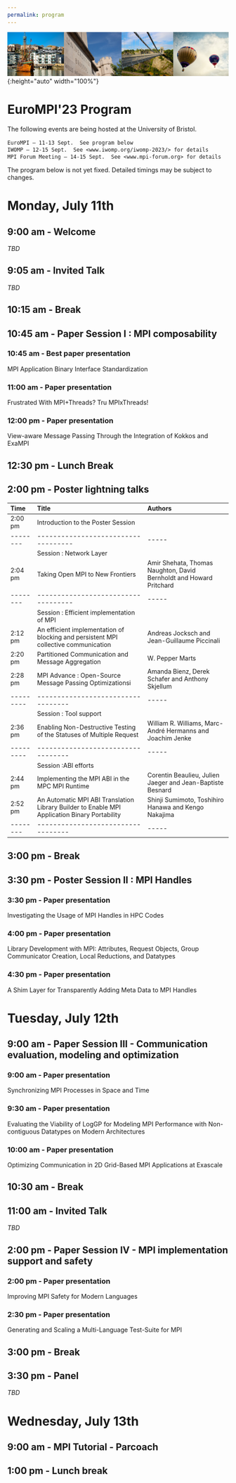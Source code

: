 ```yaml
---
permalink: program
---
```


<script type="text/javascript" src="/assets/js/timeconvert.js"></script>

![Banner](/assets/banner-B.png){:height="auto" width="100%"}

# EuroMPI'23 Program

The following events are being hosted at the University of Bristol.

    EuroMPI – 11-13 Sept.  See program below
    IWOMP – 12-15 Sept.  See <www.iwomp.org/iwomp-2023/> for details
    MPI Forum Meeting – 14-15 Sept.  See <www.mpi-forum.org> for details

The program below is not yet fixed. Detailed timings may be subject to changes.

# Monday, July 11th

## 9:00 am - Welcome
*TBD*

## 9:05 am - Invited Talk
*TBD*

## 10:15 am - Break

## 10:45 am - Paper Session I : MPI composability
### 10:45 am - Best paper presentation
MPI Application Binary Interface Standardization
### 11:00 am - Paper presentation
Frustrated With MPI+Threads? Tru MPIxThreads!
### 12:00 pm - Paper presentation
View-aware Message Passing Through the Integration of Kokkos and ExaMPI

## 12:30 pm - Lunch Break

## 2:00 pm - Poster lightning talks
|Time     | Title                  | Authors 
|:------- |:---------------------------------- |:-----
|2:00 pm  | Introduction to the Poster Session | 
|-------- |----------------------------------- |-----
|         | Session : Network Layer            |  
|2:04 pm  | Taking Open MPI to New Frontiers   | Amir Shehata, Thomas Naughton, David Bernholdt and Howard Pritchard 
|-------- |----------------------------------- |-----
|         | Session : Efficient implementation of MPI | 
|2:12 pm  | An efficient implementation of blocking and persistent MPI collective communication | Andreas Jocksch and Jean-Guillaume Piccinali
|2:20 pm  | Partitioned Communication and Message Aggregation | W. Pepper Marts
|2:28 pm  | MPI Advance : Open-Source Message Passing Optimizationsi | Amanda Bienz, Derek Schafer and Anthony Skjellum
|---------| ---------------------------------- |-----  
|         | Session : Tool support     | 
|2:36 pm  | Enabling Non-Destructive Testing of the Statuses of Multiple Request | William R. Williams, Marc-André Hermanns and Joachim Jenke 
|---------| ---------------------------------- |-----  
|         | Session :ABI efforts |  
|2:44 pm  | Implementing the MPI ABI in the MPC MPI Runtime | Corentin Beaulieu, Julien Jaeger and Jean-Baptiste Besnard
|2:52 pm  | An Automatic MPI ABI Translation Library Builder to Enable MPI Application Binary Portability | Shinji Sumimoto, Toshihiro Hanawa and Kengo Nakajima 
|-------- | ---------------------------------- |-----


## 3:00 pm - Break

## 3:30 pm - Poster Session II : MPI Handles
### 3:30 pm - Paper presentation
Investigating the Usage of MPI Handles in HPC Codes 
### 4:00 pm - Paper presentation
Library Development with MPI: Attributes, Request Objects, Group Communicator Creation, Local Reductions, and Datatypes
### 4:30 pm - Paper presentation
A Shim Layer for Transparently Adding Meta Data to MPI Handles


# Tuesday, July 12th

## 9:00 am - Paper Session III - Communication evaluation, modeling and optimization
### 9:00 am - Paper presentation
Synchronizing MPI Processes in Space and Time
### 9:30 am - Paper presentation
Evaluating the Viability of LogGP for Modeling MPI Performance with Non-contiguous Datatypes on Modern Architectures
### 10:00 am - Paper presentation
Optimizing Communication in 2D Grid-Based MPI Applications at Exascale

## 10:30 am - Break

## 11:00 am - Invited Talk
*TBD*

## 2:00 pm - Paper Session IV - MPI implementation support and safety
### 2:00 pm - Paper presentation
Improving MPI Safety for Modern Languages
### 2:30 pm - Paper presentation
Generating and Scaling a Multi-Language Test-Suite for MPI

## 3:00 pm - Break

## 3:30 pm - Panel
*TBD*


# Wednesday, July 13th

## 9:00 am - MPI Tutorial - Parcoach
## 1:00 pm - Lunch break



<!--

|Time     | Title                  | Authors 
|:------- |:---------------------------------- |:-----
|2:00 pm  | Introduction to the Poster Session | 
|-------- |----------------------------------- |-----
|         | Session : Network Layer            |  
|2:04 pm  | Taking Open MPI to New Frontiers   | Amir Shehata, Thomas Naughton, David Bernholdt and Howard Pritchard 
|-------- |----------------------------------- |-----
|         | Session : Efficient implementation of MPI | 
|2:12 pm  | An efficient implementation of blocking and persistent MPI collective communication | Andreas Jocksch and Jean-Guillaume Piccinali
|2:20 pm  | Partitioned Communication and Message Aggregation | W. Pepper Marts
|2:28 pm  | MPI Advance : Open-Source Message Passing Optimizationsi | Amanda Bienz, Derek Schafer and Anthony Skjellum
|---------| ---------------------------------- |-----  
|         | Session : Tool support     | 
|2:36 pm  | Enabling Non-Destructive Testing of the Statuses of Multiple Request | William R. Williams, Marc-André Hermanns and Joachim Jenke 
|---------| ---------------------------------- |-----  
|         | Session :ABI efforts |  
|2:44 pm  | Implementing the MPI ABI in the MPC MPI Runtime | Corentin Beaulieu, Julien Jaeger and Jean-Baptiste Besnard
|2:52 pm  | An Automatic MPI ABI Translation Library Builder to Enable MPI Application Binary Portability | Shinji Sumimoto, Toshihiro Hanawa and Kengo Nakajima 
|-------- | ---------------------------------- |-----


<!--

<div class="row mt-xs-0 mt-sm-0 mt-md-1 mt-lg-2 mt-xl-2 mb-xs-2 mb-sm-2">
<div class="col-xs-12 col-sm-12 col-md-12 col-lg-12 col-xl-10 offset-xl-1">
<div class="row">

<div class="col-xs-12 col-sm-12 col-md-12 col-lg-10 offset-lg-1 col-xl-10 offset-xl-1">
 <p> </p>
 <p></p>
 <p><strong>Please note:</strong> </p> 
 <p> <font color="red">* Attendees need to register for each day independently.</font></p>
  <p> * All times are in Eastern US time.</p>
  <p></p>
  <p><strong>Proceedings:</strong> </p>
  <ul>
    <li>
      <a href="https://dl.acm.org/doi/proceedings/10.1145/3416315" target="_blank">Proceedings of the 27th European MPI Users' Group Meeting</a>
    </li>
  </ul>
  <p></p>
  <p></p>  
 <table class="program" style="border:0px;"><tbody>
 <tr style="font-weight:bold;font-size:1.5em">
 	<td colspan="3">September 11</td>
 </tr> 
 <tr style="height:40px">
 <td style="border-right:1px solid gray;text-align:center;width:120px">
  <p>10:00 – 10:30</p> 
 </td>
 <td style="padding-left:4px;padding-right:4px;width:720px">
  <div style="font-weight:bold">Opening Remarks [<a href="https://youtu.be/NBOvU_RiPEY" target="_blank">Presentation</a>]</div>
 <div style="padding-top:4px;padding-left:4px;font-size:0.85em;font-style:italic">Wesley Bland</div>
 </td> 
  <td rowspan="4" style="border-left:1px solid gray;width:200px;text-align:center;background-color: #f2f2f2"><a href="https://intel.webex.com/intel/onstage/g.php?MTID=ec42af2e6885b18d705472fe4dcead8b6" target="_blank">Attendee Registration</a></td>
 </tr>
      <tr style="height:40px;background-color: #f2f2f2">
        <td style="border-right:1px solid gray;text-align:center;width:120px">
          <p>10:30 – 11:30</p>
        </td>
        <td style="padding-left:4px;padding-right:4px;width:720px">
          <div style="font-weight:bold">Keynote [<a href="https://youtu.be/VzOVuqYHfSI" target="_blank">Presentation</a>] [<a href="./assets/papers/2020-09-eurompi2020-mpi4.pdf" target="_blank">Slide</a>]</div>
          <div style="padding-top:4px;padding-left:4px;font-size:0.85em;font-style:italic">Martin Schulz</div>
          <div style="font-weight:bold;padding-left:4px"><a href="keynote.html">The Final Steps to MPI 4.0 - and What's Next</a></div>
        </td>
      </tr>
      <tr style="height:40px">
        <td style="border-right:1px solid gray;text-align:center;width:120px">
          <p>11:30 – 13:00</p>
        </td>
        <td style="padding-left:4px;padding-right:4px;width:720px">
          <div style="font-weight:bold">Paper Session 1: Improving MPI Collectives - chaired by Bogdan Nicolae, Argonne National Laboratory</div>
          <table style="border:0px; width:100%"><tbody>
            <tr>
              <td>
                <div style="font-weight:bold;padding-left:4px">Using Advanced Vector Extensions AVX-512 for MPI Reduction [<a href="./assets/papers/Zhong-EuroMPI2020.pptx" target="_blank">Slide</a>] [<a href="https://youtu.be/Z2vGmgymJ34" target="_blank">Presentation</a>]</div>
                <div style="padding-top:4px;padding-left:4px;font-size:0.85em;font-style:italic">Dong Zhong, Qinglei Cao, George Bosilca and Jack Dongarra.</div>
              </td>
            </tr>
            <tr>
              <td>
                <div style="font-weight:bold;padding-left:4px">Implementation and performance evaluation of MPI persistent collectives in MPC : a case study [<a href="./assets/papers/Bouhrour_stephane_persistent_collective.pdf" target="_blank">Slide</a>] [<a href="https://youtu.be/J9RN0oEJjLA" target="_blank">Presentation</a>]</div>
                <div style="padding-top:4px;padding-left:4px;font-size:0.85em;font-style:italic">Stéphane Bouhrour and Julien Jaeger.</div>
              </td>
            </tr>
            <tr>
              <td>
                <div style="font-weight:bold;padding-left:4px">Signature datatypes for type correct collective operations, revisited [<a href="./assets/papers/Traff-SignatureTypesRevisited.pdf" target="_blank">Slide</a>] [<a href="https://youtu.be/B2pFoltx1fI" target="_blank">Presentation</a>]</div>
                <div style="padding-top:4px;padding-left:4px;font-size:0.85em;font-style:italic">Jesper Larsson Träff.</div>
              </td>
          </tr></tbody></table>
        </td>
      </tr>
      <tr style="height:40px;background-color: #f2f2f2">
        <td style="border-right:1px solid gray;text-align:center;width:120px">
          <p>13:00 – 14:00</p>
        </td>
        <td style="padding-left:4px;padding-right:4px;width:720px">
          <div style="font-weight:bold">Paper Session 2: Asynchrony and MPI - chaired by Sergio Iserte, Universitat Jaume Ⅰ</div>
          <table style="border:0px; width:100%"><tbody>
            <tr>
              <td>
                <div style="font-weight:bold;padding-left:4px">Fibers are not (P)Threads: The Case for Loose Coupling of Asynchronous Programming Models and MPI Through Continuations [<a href="./assets/papers/Schuchart-mpi-continue.pdf" target="_blank">Slide</a>] [<a href="https://youtu.be/yv0iDCy41ZU" target="_blank">Presentation</a>]</div>
                <div style="padding-top:4px;padding-left:4px;font-size:0.85em;font-style:italic">Joseph Schuchart, Christoph Niethammer and José Gracia.</div>
              </td>
            </tr>
            <tr>
              <td>
                <div style="font-weight:bold;padding-left:4px">MPI Detach - Asynchronous Local Completion [<a href="./assets/papers/Protze-EuroMPI-MPI-Detach.pdf" target="_blank">Slide</a>] [<a href="https://youtu.be/6A58NsPHI2U" target="_blank">Presentation</a>]</div>
                <div style="padding-top:4px;padding-left:4px;font-size:0.85em;font-style:italic">Joachim Protze, Marc-André Hermanns, Ali Demiralp, Matthias S. Mueller and Torsten Kuhlen.</div>
              </td>
            </tr></tbody></table>
        </td>
      </tr> 
      <tr style="height:15px">
        <td colspan="3"></td>
      </tr>

      <tr style="font-weight:bold;font-size:1.5em">
        <td colspan="3">September 23</td>
      </tr>
      </tr>
      <tr style="height:40px">
        <td style="border-right:1px solid gray;text-align:center;width:120px">
          <p>10:00 – 11:00</p>
        </td>
        <td style="padding-left:4px;padding-right:4px;width:720px">
          <div style="font-weight:bold">Paper Session 3: Rethinking the Fundamentals of MPI - chaired by Ken Raffenetti, Argonne National Laboratory</div>
          <table style="border:0px; width:100%"><tbody>
            <tr>
              <td>
                <div style="font-weight:bold;padding-left:4px">Collectives and Communicators: A Case for Orthogonality [<a href="./assets/papers/Traff-OrthogonalCollectives.pdf" target="_blank">Slide</a>] [<a href="https://youtu.be/CHKSzKUqweg" target="_blank">Presentation</a>]</div>
                <div style="padding-top:4px;padding-left:4px;font-size:0.85em;font-style:italic">Jesper Larsson Träff, Sascha Hunold, Guillaume Mercier and Daniel J. Holmes.</div>
              </td>
            </tr>
            <tr>
              <td>
                <div style="font-weight:bold;padding-left:4px">Why is MPI (perceived to be) so complex? [<a href="./assets/papers/Skjellum-EuroMPI2020-WhyIsMPIPerceived.pptx" target="_blank">Slide</a>] [<a href="https://youtu.be/4ti06_7MHRg" target="_blank">Presentation</a>]</div>
                <div style="padding-top:4px;padding-left:4px;font-size:0.85em;font-style:italic">Daniel Holmes, Anthony Skjellum and Derek Schafer.</div>
              </td>
            </tr></tbody></table>
        </td>
        <td rowspan="4" style="border-left:1px solid gray;width:200px;text-align:center;background-color: #f2f2f2"><a href="https://intel.webex.com/intel/onstage/g.php?MTID=e6a0763a468d315810e1036a3ffa24b5d" target="_blank">Attendee Registration</a></td>
      </tr>
      <tr style="height:40px;background-color: #f2f2f2">
        <td style="border-right:1px solid gray;text-align:center;width:120px">
          <p>11:00 – 12:00</p>
        </td>
        <td style="padding-left:4px;padding-right:4px;width:720px">
          <div style="font-weight:bold">Paper Session 4: Evaluating MPI Performance - chaired by Rich Graham, NVIDIA</div>
          <table style="border:0px; width:100%"><tbody>
            <tr>
              <td>
                <div style="font-weight:bold;padding-left:4px">Communication and Timing Issues with MPI Virtualization [<a href="./assets/papers/Schneider-reading_group.pdf" target="_blank">Slide</a>] [<a href="https://youtu.be/3F62Gjm2er0" target="_blank">Presentation</a>]</div>
                <div style="padding-top:4px;padding-left:4px;font-size:0.85em;font-style:italic">Alexandr Nigay, Lukas Mosimann, Timo Schneider and Torsten Hoefler.</div>
              </td>
            </tr>
            <tr>
              <td>
                <div style="font-weight:bold;padding-left:4px">Evaluating MPI Message Size Summary Statistics [<a href="./assets/papers/Ferreira-presentation-euroMPI2020.pptx" target="_blank">Slide</a>] [<a href="https://youtu.be/wW-t5ZSnZOU" target="_blank">Presentation</a>]</div>
                <div style="padding-top:4px;padding-left:4px;font-size:0.85em;font-style:italic">Kurt Ferreira and Scott Levy.</div>
              </td>
            </tr></tbody></table>
        </td>
      </tr>
      <tr style="height:40px">
        <td style="border-right:1px solid gray;text-align:center;width:120px">
          <p>12:00 – 13:00</p>
        </td>
        <td style="padding-left:4px;padding-right:4px;width:720px">
          <div style="font-weight:bold">Poster Session [<a href="https://youtu.be/aU3Q3QEkv78" target="_blank">Presentation</a>]</div>
          <table style="border:0px; width:100%"><tbody>
            <tr>
              <td>
                <div style="font-weight:bold;padding-left:4px">A report of MPI International Survey [<a href="http://icl.utk.edu/~bosilca/eurompi20/poster_24_teaser.mp4" target="_blank">Teaser</a>] [<a href="http://icl.utk.edu/~bosilca/eurompi20/poster_24_slides.pdf" target="_blank">Slides</a>]</div>
                <div style="padding-top:4px;padding-left:4px;font-size:0.85em;font-style:italic">A. Hori, T. Ogura, B. Gerofi, Y.Jie, Y.Ishikawa, G. Bosilca, and E. Jeannot.</div>
              </td>
            </tr>
            <tr>
              <td>
                <div style="font-weight:bold;padding-left:4px">Towards an optimal allreduce communication in message-passing systems [<a href="http://icl.utk.edu/~bosilca/eurompi20/poster_23_poster.pdf" target="_blank">Poster</a>] [<a href="http://icl.utk.edu/~bosilca/eurompi20/poster_23_abstract.pdf" target="_blank">Abstract</a>] [<a href="https://www.youtube.com/watch?v=SjXkBR_-pnE&amp;feature=youtu.be" target="_blank">Teaser</a>] [<a href="http://icl.utk.edu/~bosilca/eurompi20/poster_23_slides.pdf" target="_blank">Slides</a>]</div>
                <div style="padding-top:4px;padding-left:4px;font-size:0.85em;font-style:italic">Andreas Jocksch, No'e Ohana, Vasileios Karakasis, and Laurent Villard.</div>
              </td>
            </tr>
            <tr>
              <td>
                <div style="font-weight:bold;padding-left:4px">Serializing and deserializing MPI opaque objects with MPI Stages [<a href="http://icl.utk.edu/~bosilca/eurompi20/poster_25_poster.pdf" target="_blank">Poster</a>] [<a href="./assets/posters/EuroMPI2020-MPI-OpObjSer-Poster-Presentation.pdf" target="_blank">Slides</a>]</div>
                <div style="padding-top:4px;padding-left:4px;font-size:0.85em;font-style:italic">Derek Schafer, Ignacio Laguna, Anthony Skjellum, and Kathryn Mohror.</div>
              </td>
            </tr>
            <tr>
              <td>
                <div style="font-weight:bold;padding-left:4px">A portable implementation of partitioned point-to-point communication primitives [<a href="./assets/posters/EuroMPI_2020_MPI-PartComm-Poster.pdf" target="_blank">Poster</a>] [<a href="http://icl.utk.edu/~bosilca/eurompi20/poster_26_abstract.pdf" target="_blank">Abstract</a>] [<a href="https://youtu.be/8Qc7n0AwI_E" target="_blank">Teaser</a>] [<a href="./assets/posters/poster_26_slides.pdf" target="_blank">Slides</a>]</div>
                <div style="padding-top:4px;padding-left:4px;font-size:0.85em;font-style:italic">Purushotham Bangalore, Andrew Worley, Derek Schafer, Ryan Grant, Anthony Skjellum, Sheikh Ghafoor.</div>
              </td>
            </tr></tbody></table>
        </td>
      </tr>
      <tr style="height:40pxi;background-color: #f2f2f2">
        <td style="border-right:1px solid gray;text-align:center;width:120px">
          <p>13:00 – 13:30</p>
        </td>
        <td style="padding-left:4px;padding-right:4px;width:720px">
          <div style="font-weight:bold">Micro-Tutorials [<a href="https://youtu.be/L9gXPU1Invc" target="_blank">Presentation</a>]</div>
        </td>
      </tr>
      <tr style="height:40px">
        <td style="border-right:1px solid gray;text-align:center;width:120px">
          <p>13:30 – 14:00</p>
        </td>
        <td style="padding-left:4px;padding-right:4px;width:720px">
          <div style="font-weight:bold">Closing Remarks [<a href="https://youtu.be/ipU8tXKt9JY" target="_blank">Presentation</a>]</div>
          <div style="padding-top:4px;padding-left:4px;font-size:0.85em;font-style:italic">Wesley Bland</div>
        </td>
      </tr>
      <tr style="height:15px">
        <td colspan="3"></td>
      </tr>
      <tr style="font-weight:bold;font-size:1.5em">
        <td colspan="3">September 24</td>
      </tr>
      <tr style="height:40px">
        <td style="border-right:1px solid gray;text-align:center;width:120px">
          <p>10:00 – 18:30</p>
        </td>
        <td style="padding-left:4px;padding-right:4px;width:720px"><a href="https://oaciss.uoregon.edu/E4S-Forum20/agenda.html" target="_blank">E4S Forum Workshop</a><strong><span style="color:red">*</span></strong></td>
        <td rowspan="1" style="border-left:1px solid gray;width:200px;text-align:center;background-color: #f2f2f2"><a href="https://intel.webex.com/intel/onstage/g.php?MTID=e88d0d36101ff9cdf6f091c54e1d974e0" target="_blank">Attendee Registration</a></td>
      </tr>
      </tbody></table>
          <p> </p>
          <p> </p>
          <p> </p>
          <p> </p>
          <p> </p>
     <p> <font color="red">* Workshop will take place over zoom videocon. A separate email invitation of zoom will be sent to all attendees. Please note that attendees must register using the existing link.</font></p>
</div>

</div>

    </div>
</div>

-->
